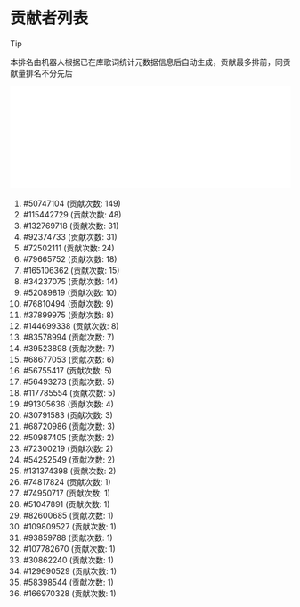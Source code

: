 # 贡献者列表

> [!TIP]
> 本排名由机器人根据已在库歌词统计元数据信息后自动生成，贡献最多排前，同贡献量排名不分先后

![贡献者头像画廊](./CONTRIBUTORS.svg)

1. #50747104 (贡献次数: 149)
2. #115442729 (贡献次数: 48)
3. #132769718 (贡献次数: 31)
4. #92374733 (贡献次数: 31)
5. #72502111 (贡献次数: 24)
6. #79665752 (贡献次数: 18)
7. #165106362 (贡献次数: 15)
8. #34237075 (贡献次数: 14)
9. #52089819 (贡献次数: 10)
10. #76810494 (贡献次数: 9)
11. #37899975 (贡献次数: 8)
12. #144699338 (贡献次数: 8)
13. #83578994 (贡献次数: 7)
14. #39523898 (贡献次数: 7)
15. #68677053 (贡献次数: 6)
16. #56755417 (贡献次数: 5)
17. #56493273 (贡献次数: 5)
18. #117785554 (贡献次数: 5)
19. #91305636 (贡献次数: 4)
20. #30791583 (贡献次数: 3)
21. #68720986 (贡献次数: 3)
22. #50987405 (贡献次数: 2)
23. #72300219 (贡献次数: 2)
24. #54252549 (贡献次数: 2)
25. #131374398 (贡献次数: 2)
26. #74817824 (贡献次数: 1)
27. #74950717 (贡献次数: 1)
28. #51047891 (贡献次数: 1)
29. #82600685 (贡献次数: 1)
30. #109809527 (贡献次数: 1)
31. #93859788 (贡献次数: 1)
32. #107782670 (贡献次数: 1)
33. #30862240 (贡献次数: 1)
34. #129690529 (贡献次数: 1)
35. #58398544 (贡献次数: 1)
36. #166970328 (贡献次数: 1)
